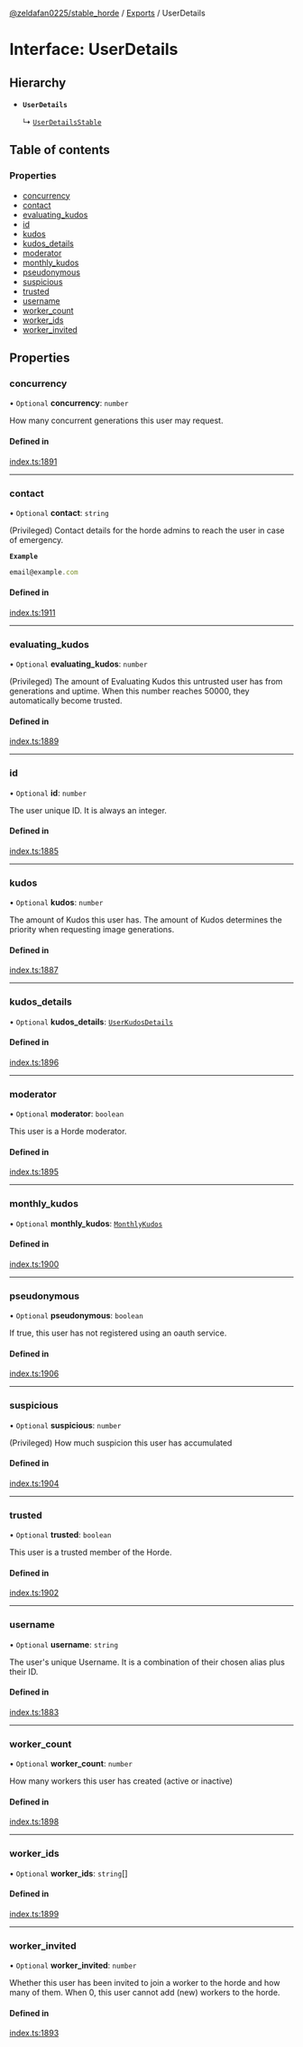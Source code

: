[@zeldafan0225/stable_horde](../README.md) / [Exports](../modules.md) / UserDetails

# Interface: UserDetails

## Hierarchy

- **`UserDetails`**

  ↳ [`UserDetailsStable`](UserDetailsStable.md)

## Table of contents

### Properties

- [concurrency](UserDetails.md#concurrency)
- [contact](UserDetails.md#contact)
- [evaluating\_kudos](UserDetails.md#evaluating_kudos)
- [id](UserDetails.md#id)
- [kudos](UserDetails.md#kudos)
- [kudos\_details](UserDetails.md#kudos_details)
- [moderator](UserDetails.md#moderator)
- [monthly\_kudos](UserDetails.md#monthly_kudos)
- [pseudonymous](UserDetails.md#pseudonymous)
- [suspicious](UserDetails.md#suspicious)
- [trusted](UserDetails.md#trusted)
- [username](UserDetails.md#username)
- [worker\_count](UserDetails.md#worker_count)
- [worker\_ids](UserDetails.md#worker_ids)
- [worker\_invited](UserDetails.md#worker_invited)

## Properties

### concurrency

• `Optional` **concurrency**: `number`

How many concurrent generations this user may request.

#### Defined in

[index.ts:1891](https://github.com/ZeldaFan0225/stable_horde/blob/e31e830/index.ts#L1891)

___

### contact

• `Optional` **contact**: `string`

(Privileged) Contact details for the horde admins to reach the user in case of emergency.

**`Example`**

```ts
email@example.com
```

#### Defined in

[index.ts:1911](https://github.com/ZeldaFan0225/stable_horde/blob/e31e830/index.ts#L1911)

___

### evaluating\_kudos

• `Optional` **evaluating\_kudos**: `number`

(Privileged) The amount of Evaluating Kudos this untrusted user has from generations and uptime. When this number reaches 50000, they automatically become trusted.

#### Defined in

[index.ts:1889](https://github.com/ZeldaFan0225/stable_horde/blob/e31e830/index.ts#L1889)

___

### id

• `Optional` **id**: `number`

The user unique ID. It is always an integer.

#### Defined in

[index.ts:1885](https://github.com/ZeldaFan0225/stable_horde/blob/e31e830/index.ts#L1885)

___

### kudos

• `Optional` **kudos**: `number`

The amount of Kudos this user has. The amount of Kudos determines the priority when requesting image generations.

#### Defined in

[index.ts:1887](https://github.com/ZeldaFan0225/stable_horde/blob/e31e830/index.ts#L1887)

___

### kudos\_details

• `Optional` **kudos\_details**: [`UserKudosDetails`](UserKudosDetails.md)

#### Defined in

[index.ts:1896](https://github.com/ZeldaFan0225/stable_horde/blob/e31e830/index.ts#L1896)

___

### moderator

• `Optional` **moderator**: `boolean`

This user is a Horde moderator.

#### Defined in

[index.ts:1895](https://github.com/ZeldaFan0225/stable_horde/blob/e31e830/index.ts#L1895)

___

### monthly\_kudos

• `Optional` **monthly\_kudos**: [`MonthlyKudos`](MonthlyKudos.md)

#### Defined in

[index.ts:1900](https://github.com/ZeldaFan0225/stable_horde/blob/e31e830/index.ts#L1900)

___

### pseudonymous

• `Optional` **pseudonymous**: `boolean`

If true, this user has not registered using an oauth service.

#### Defined in

[index.ts:1906](https://github.com/ZeldaFan0225/stable_horde/blob/e31e830/index.ts#L1906)

___

### suspicious

• `Optional` **suspicious**: `number`

(Privileged) How much suspicion this user has accumulated

#### Defined in

[index.ts:1904](https://github.com/ZeldaFan0225/stable_horde/blob/e31e830/index.ts#L1904)

___

### trusted

• `Optional` **trusted**: `boolean`

This user is a trusted member of the Horde.

#### Defined in

[index.ts:1902](https://github.com/ZeldaFan0225/stable_horde/blob/e31e830/index.ts#L1902)

___

### username

• `Optional` **username**: `string`

The user's unique Username. It is a combination of their chosen alias plus their ID.

#### Defined in

[index.ts:1883](https://github.com/ZeldaFan0225/stable_horde/blob/e31e830/index.ts#L1883)

___

### worker\_count

• `Optional` **worker\_count**: `number`

How many workers this user has created (active or inactive)

#### Defined in

[index.ts:1898](https://github.com/ZeldaFan0225/stable_horde/blob/e31e830/index.ts#L1898)

___

### worker\_ids

• `Optional` **worker\_ids**: `string`[]

#### Defined in

[index.ts:1899](https://github.com/ZeldaFan0225/stable_horde/blob/e31e830/index.ts#L1899)

___

### worker\_invited

• `Optional` **worker\_invited**: `number`

Whether this user has been invited to join a worker to the horde and how many of them. When 0, this user cannot add (new) workers to the horde.

#### Defined in

[index.ts:1893](https://github.com/ZeldaFan0225/stable_horde/blob/e31e830/index.ts#L1893)
